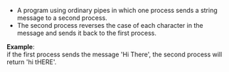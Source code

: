 - A program using ordinary pipes in which one process sends a string message to a second process.
- The second process reverses the case of each character in the message and sends it back to the first process. 

**Example**: <br>
if the first process sends the message 'Hi There', the second process will return 'hi tHERE'.
